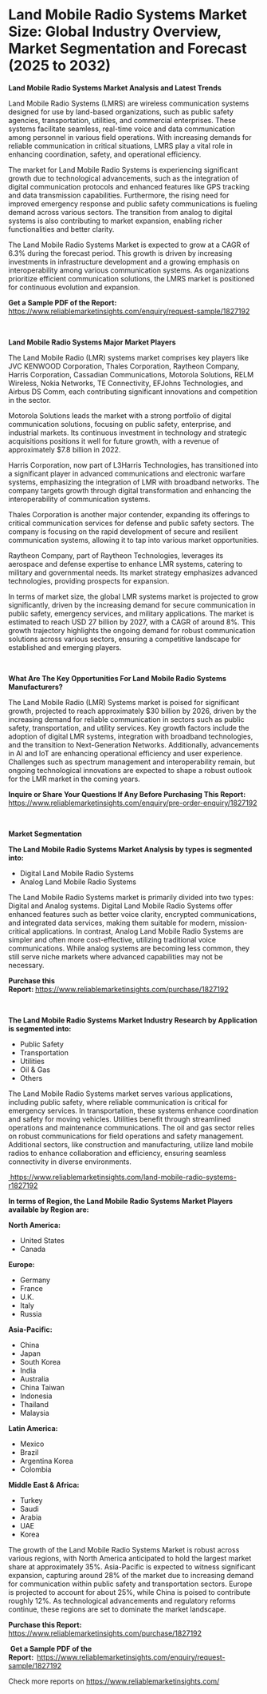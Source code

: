 <p><h1>Land Mobile Radio Systems Market Size: Global Industry Overview, Market Segmentation and Forecast (2025 to 2032)</h1></p><p><strong>Land Mobile Radio Systems Market Analysis and Latest Trends</strong></p>
<p><p>Land Mobile Radio Systems (LMRS) are wireless communication systems designed for use by land-based organizations, such as public safety agencies, transportation, utilities, and commercial enterprises. These systems facilitate seamless, real-time voice and data communication among personnel in various field operations. With increasing demands for reliable communication in critical situations, LMRS play a vital role in enhancing coordination, safety, and operational efficiency.</p><p>The market for Land Mobile Radio Systems is experiencing significant growth due to technological advancements, such as the integration of digital communication protocols and enhanced features like GPS tracking and data transmission capabilities. Furthermore, the rising need for improved emergency response and public safety communications is fueling demand across various sectors. The transition from analog to digital systems is also contributing to market expansion, enabling richer functionalities and better clarity.</p><p>The Land Mobile Radio Systems Market is expected to grow at a CAGR of 6.3% during the forecast period. This growth is driven by increasing investments in infrastructure development and a growing emphasis on interoperability among various communication systems. As organizations prioritize efficient communication solutions, the LMRS market is positioned for continuous evolution and expansion.</p></p>
<p><strong>Get a Sample PDF of the Report:&nbsp;</strong> <a href="https://www.reliablemarketinsights.com/enquiry/request-sample/1827192?utm_campaign=2639&utm_medium=2&utm_source=Github&utm_content=ia&utm_term=11042025&utm_id=land-mobile-radio-systems">https://www.reliablemarketinsights.com/enquiry/request-sample/1827192</a></p>
<p>&nbsp;</p>
<p><strong>Land Mobile Radio Systems Major Market Players</strong></p>
<p><p>The Land Mobile Radio (LMR) systems market comprises key players like JVC KENWOOD Corporation, Thales Corporation, Raytheon Company, Harris Corporation, Cassadian Communications, Motorola Solutions, RELM Wireless, Nokia Networks, TE Connectivity, EFJohns Technologies, and Airbus DS Comm, each contributing significant innovations and competition in the sector.</p><p>Motorola Solutions leads the market with a strong portfolio of digital communication solutions, focusing on public safety, enterprise, and industrial markets. Its continuous investment in technology and strategic acquisitions positions it well for future growth, with a revenue of approximately $7.8 billion in 2022.</p><p>Harris Corporation, now part of L3Harris Technologies, has transitioned into a significant player in advanced communications and electronic warfare systems, emphasizing the integration of LMR with broadband networks. The company targets growth through digital transformation and enhancing the interoperability of communication systems.</p><p>Thales Corporation is another major contender, expanding its offerings to critical communication services for defense and public safety sectors. The company is focusing on the rapid development of secure and resilient communication systems, allowing it to tap into various market opportunities. </p><p>Raytheon Company, part of Raytheon Technologies, leverages its aerospace and defense expertise to enhance LMR systems, catering to military and governmental needs. Its market strategy emphasizes advanced technologies, providing prospects for expansion.</p><p>In terms of market size, the global LMR systems market is projected to grow significantly, driven by the increasing demand for secure communication in public safety, emergency services, and military applications. The market is estimated to reach USD 27 billion by 2027, with a CAGR of around 8%. This growth trajectory highlights the ongoing demand for robust communication solutions across various sectors, ensuring a competitive landscape for established and emerging players.</p></p>
<p>&nbsp;</p>
<p><strong>What Are The Key Opportunities For Land Mobile Radio Systems Manufacturers?</strong></p>
<p><p>The Land Mobile Radio (LMR) Systems market is poised for significant growth, projected to reach approximately $30 billion by 2026, driven by the increasing demand for reliable communication in sectors such as public safety, transportation, and utility services. Key growth factors include the adoption of digital LMR systems, integration with broadband technologies, and the transition to Next-Generation Networks. Additionally, advancements in AI and IoT are enhancing operational efficiency and user experience. Challenges such as spectrum management and interoperability remain, but ongoing technological innovations are expected to shape a robust outlook for the LMR market in the coming years.</p></p>
<p><strong>Inquire or Share Your Questions If Any Before Purchasing This Report:</strong> <a href="https://www.reliablemarketinsights.com/enquiry/pre-order-enquiry/1827192?utm_campaign=2639&utm_medium=2&utm_source=Github&utm_content=ia&utm_term=11042025&utm_id=land-mobile-radio-systems">https://www.reliablemarketinsights.com/enquiry/pre-order-enquiry/1827192</a></p>
<p>&nbsp;</p>
<p><strong>Market Segmentation</strong></p>
<p><strong>The Land Mobile Radio Systems Market Analysis by types is segmented into:</strong></p>
<p><ul><li>Digital Land Mobile Radio Systems</li><li>Analog Land Mobile Radio Systems</li></ul></p>
<p><p>The Land Mobile Radio Systems market is primarily divided into two types: Digital and Analog systems. Digital Land Mobile Radio Systems offer enhanced features such as better voice clarity, encrypted communications, and integrated data services, making them suitable for modern, mission-critical applications. In contrast, Analog Land Mobile Radio Systems are simpler and often more cost-effective, utilizing traditional voice communications. While analog systems are becoming less common, they still serve niche markets where advanced capabilities may not be necessary.</p></p>
<p><strong>Purchase this Report:&nbsp;</strong><a href="https://www.reliablemarketinsights.com/purchase/1827192?utm_campaign=2639&utm_medium=2&utm_source=Github&utm_content=ia&utm_term=11042025&utm_id=land-mobile-radio-systems">https://www.reliablemarketinsights.com/purchase/1827192</a></p>
<p>&nbsp;</p>
<p><strong>The Land Mobile Radio Systems Market Industry Research by Application is segmented into:</strong></p>
<p><ul><li>Public Safety</li><li>Transportation</li><li>Utilities</li><li>Oil & Gas</li><li>Others</li></ul></p>
<p><p>The Land Mobile Radio Systems market serves various applications, including public safety, where reliable communication is critical for emergency services. In transportation, these systems enhance coordination and safety for moving vehicles. Utilities benefit through streamlined operations and maintenance communications. The oil and gas sector relies on robust communications for field operations and safety management. Additional sectors, like construction and manufacturing, utilize land mobile radios to enhance collaboration and efficiency, ensuring seamless connectivity in diverse environments.</p></p>
<p><a href="https://www.reliablemarketinsights.com/land-mobile-radio-systems-r1827192?utm_campaign=2639&utm_medium=2&utm_source=Github&utm_content=ia&utm_term=11042025&utm_id=land-mobile-radio-systems">&nbsp;https://www.reliablemarketinsights.com/land-mobile-radio-systems-r1827192</a></p>
<p><strong>In terms of Region, the Land Mobile Radio Systems Market Players available by Region are:</strong></p>
<p>
    <p> <strong> North America: </strong>
        <ul>
            <li>United States</li>
            <li>Canada</li>
        </ul>
        </p> 
    <p> <strong> Europe: </strong>
        <ul>
            <li>Germany</li>
            <li>France</li>
            <li>U.K.</li>
            <li>Italy</li>
            <li>Russia</li>
        </ul>
        </p> 
    <p> <strong> Asia-Pacific: </strong>
        <ul>
            <li>China</li>
            <li>Japan</li>
            <li>South Korea</li>
            <li>India</li>
            <li>Australia</li>
            <li>China Taiwan</li>
            <li>Indonesia</li>
            <li>Thailand</li>
            <li>Malaysia</li>
        </ul>
        </p> 
    <p> <strong> Latin America: </strong>
        <ul>
            <li>Mexico</li>
            <li>Brazil</li>
            <li>Argentina Korea</li>
            <li>Colombia</li>
        </ul>
        </p> 
    <p> <strong> Middle East & Africa: </strong>
        <ul>
            <li>Turkey</li>
            <li>Saudi</li>
            <li>Arabia</li>
            <li>UAE</li>
            <li>Korea</li>
        </ul>
    </p>
    </p>
<p><p>The growth of the Land Mobile Radio Systems Market is robust across various regions, with North America anticipated to hold the largest market share at approximately 35%. Asia-Pacific is expected to witness significant expansion, capturing around 28% of the market due to increasing demand for communication within public safety and transportation sectors. Europe is projected to account for about 25%, while China is poised to contribute roughly 12%. As technological advancements and regulatory reforms continue, these regions are set to dominate the market landscape.</p></p>
<p><strong>Purchase this Report: </strong><a href="https://www.reliablemarketinsights.com/purchase/1827192?utm_campaign=2639&utm_medium=2&utm_source=Github&utm_content=ia&utm_term=11042025&utm_id=land-mobile-radio-systems">https://www.reliablemarketinsights.com/purchase/1827192</a></p>
<p>&nbsp;<strong>Get a Sample PDF of the Report:&nbsp;&nbsp;</strong><a href="https://www.reliablemarketinsights.com/enquiry/request-sample/1827192?utm_campaign=2639&utm_medium=2&utm_source=Github&utm_content=ia&utm_term=11042025&utm_id=land-mobile-radio-systems">https://www.reliablemarketinsights.com/enquiry/request-sample/1827192</a></p>
<p><strong></strong></p>
<p>Check more reports on <a href="https://www.reliablemarketinsights.com/?utm_campaign=2639&utm_medium=2&utm_source=Github&utm_content=ia&utm_term=11042025&utm_id=land-mobile-radio-systems">https://www.reliablemarketinsights.com/</a></p>